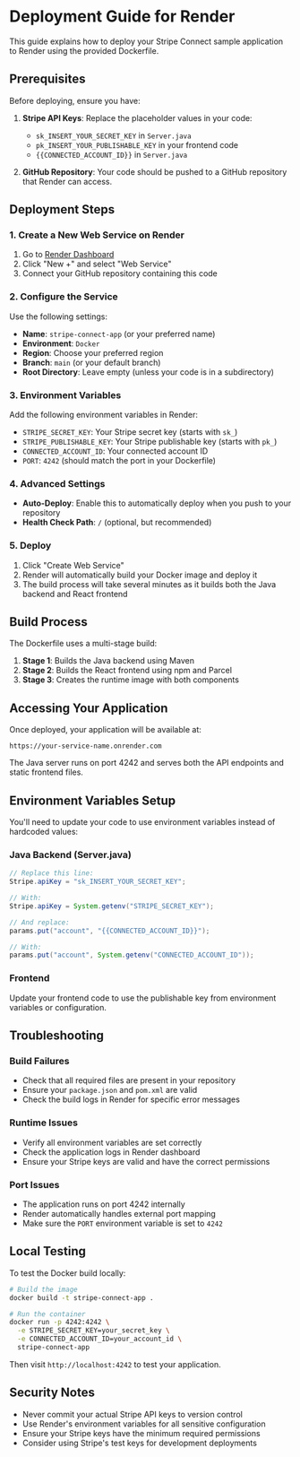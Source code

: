 # Deployment Guide for Render

This guide explains how to deploy your Stripe Connect sample application to Render using the provided Dockerfile.

## Prerequisites

Before deploying, ensure you have:

1. **Stripe API Keys**: Replace the placeholder values in your code:
   - `sk_INSERT_YOUR_SECRET_KEY` in `Server.java`
   - `pk_INSERT_YOUR_PUBLISHABLE_KEY` in your frontend code
   - `{{CONNECTED_ACCOUNT_ID}}` in `Server.java`

2. **GitHub Repository**: Your code should be pushed to a GitHub repository that Render can access.

## Deployment Steps

### 1. Create a New Web Service on Render

1. Go to [Render Dashboard](https://dashboard.render.com/)
2. Click "New +" and select "Web Service"
3. Connect your GitHub repository containing this code

### 2. Configure the Service

Use the following settings:

- **Name**: `stripe-connect-app` (or your preferred name)
- **Environment**: `Docker`
- **Region**: Choose your preferred region
- **Branch**: `main` (or your default branch)
- **Root Directory**: Leave empty (unless your code is in a subdirectory)

### 3. Environment Variables

Add the following environment variables in Render:

- `STRIPE_SECRET_KEY`: Your Stripe secret key (starts with `sk_`)
- `STRIPE_PUBLISHABLE_KEY`: Your Stripe publishable key (starts with `pk_`)
- `CONNECTED_ACCOUNT_ID`: Your connected account ID
- `PORT`: `4242` (should match the port in your Dockerfile)

### 4. Advanced Settings

- **Auto-Deploy**: Enable this to automatically deploy when you push to your repository
- **Health Check Path**: `/` (optional, but recommended)

### 5. Deploy

1. Click "Create Web Service"
2. Render will automatically build your Docker image and deploy it
3. The build process will take several minutes as it builds both the Java backend and React frontend

## Build Process

The Dockerfile uses a multi-stage build:

1. **Stage 1**: Builds the Java backend using Maven
2. **Stage 2**: Builds the React frontend using npm and Parcel
3. **Stage 3**: Creates the runtime image with both components

## Accessing Your Application

Once deployed, your application will be available at:
```
https://your-service-name.onrender.com
```

The Java server runs on port 4242 and serves both the API endpoints and static frontend files.

## Environment Variables Setup

You'll need to update your code to use environment variables instead of hardcoded values:

### Java Backend (Server.java)
```java
// Replace this line:
Stripe.apiKey = "sk_INSERT_YOUR_SECRET_KEY";

// With:
Stripe.apiKey = System.getenv("STRIPE_SECRET_KEY");

// And replace:
params.put("account", "{{CONNECTED_ACCOUNT_ID}}");

// With:
params.put("account", System.getenv("CONNECTED_ACCOUNT_ID"));
```

### Frontend
Update your frontend code to use the publishable key from environment variables or configuration.

## Troubleshooting

### Build Failures
- Check that all required files are present in your repository
- Ensure your `package.json` and `pom.xml` are valid
- Check the build logs in Render for specific error messages

### Runtime Issues
- Verify all environment variables are set correctly
- Check the application logs in Render dashboard
- Ensure your Stripe keys are valid and have the correct permissions

### Port Issues
- The application runs on port 4242 internally
- Render automatically handles external port mapping
- Make sure the `PORT` environment variable is set to `4242`

## Local Testing

To test the Docker build locally:

```bash
# Build the image
docker build -t stripe-connect-app .

# Run the container
docker run -p 4242:4242 \
  -e STRIPE_SECRET_KEY=your_secret_key \
  -e CONNECTED_ACCOUNT_ID=your_account_id \
  stripe-connect-app
```

Then visit `http://localhost:4242` to test your application.

## Security Notes

- Never commit your actual Stripe API keys to version control
- Use Render's environment variables for all sensitive configuration
- Ensure your Stripe keys have the minimum required permissions
- Consider using Stripe's test keys for development deployments
